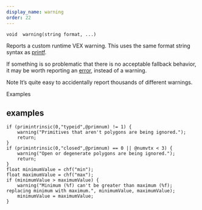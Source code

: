 ```yaml
---
display_name: warning
order: 22
---
```

`void  warning(string format, ...)`

Reports a custom runtime VEX warning. This uses the same format string syntax as [printf](printf.html "Prints values to the console which started the VEX program.").

If something is so problematic that there is no acceptable fallback behavior, it may be worth reporting an [error](error.html "Reports a custom runtime VEX error."), instead of a warning.

Note
It’s quite easy to accidentally report thousands of different warnings.

Examples

## examples

```vex
if (primintrinsic(0,"typeid",@primnum) != 1) {
    warning("Primitives that aren't polygons are being ignored.");
    return;
}
if (primintrinsic(0,"closed",@primnum) == 0 || @numvtx < 3) {
    warning("Open or degenerate polygons are being ignored.");
    return;
}
float minimumValue = chf("min");
float maximumValue = chf("max");
if (minimumValue > maximumValue) {
    warning("Minimum (%f) can't be greater than maximum (%f); replacing minimum with maximum.", minimumValue, maximumValue);
    minimumValue = maximumValue;
}

```
